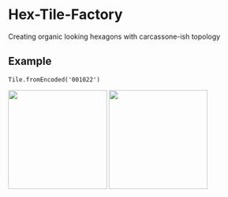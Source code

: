 # Hex-Tile-Factory
Creating organic looking hexagons with carcassone-ish topology

## Example

`Tile.fromEncoded('001022')`

<img src="https://user-images.githubusercontent.com/3457668/91664989-eef15500-eaf2-11ea-81bb-2737b64204aa.png" width=200>
<img src="https://user-images.githubusercontent.com/3457668/91667541-b018ca80-eb05-11ea-986a-7de90b7679b8.png" width=200>
